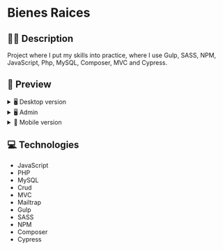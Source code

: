 # Bienes Raices

## ✍🏻 Description

Project where I put my skills into practice, where I use Gulp, SASS, NPM, JavaScript, Php, MySQL, Composer, MVC and Cypress.

## 🎨 Preview

<details>
    <summary>🖥️ Desktop version</summary>

![](public/build/img/desktop.webp)

</details>

<details>
    <summary>🖥️ Admin</summary>

![](public/build/img/admin.webp)

</details>

<details>
    <summary>📱 Mobile version</summary>

![](public/build/img/mobile.webp)

</details>

## :computer: Technologies

- JavaScript
- PHP
- MySQL
- Crud
- MVC
- Mailtrap
- Gulp
- SASS
- NPM
- Composer
- Cypress
